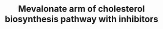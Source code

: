 ---
annotations:
- type: Pathway Ontology
  value: cholesterol biosynthetic pathway
- type: Pathway Ontology
  value: altered cholesterol biosynthetic pathway
authors:
- DeSl
- Egonw
- Jessev1993
- MaintBot
description: An analysis of the mevalonate branch of the cholesterol biosynthesis
  pathway, and a set of inhibitors directed against targets in this pathway. Inhibitors
  which have been found for Homo Sapiens are coloured red, those found for Rattus
  norvegicus orange.  View more details on where these reactions in the cell take
  place at [https://www.wikipathways.org/index.php/Pathway:WP4190]. View the broader
  scope of cholesterol metabolism at [https://www.wikipathways.org/index.php/Pathway:WP430].
last-edited: 2021-10-09
organisms:
- Homo sapiens
redirect_from:
- /index.php/Pathway:WP4189
- /instance/WP4189
schema-jsonld:
- '@context': https://schema.org/
  '@id': https://wikipathways.github.io/pathways/WP4189.html
  '@type': Dataset
  creator:
    '@type': Organization
    name: WikiPathways
  description: An analysis of the mevalonate branch of the cholesterol biosynthesis
    pathway, and a set of inhibitors directed against targets in this pathway. Inhibitors
    which have been found for Homo Sapiens are coloured red, those found for Rattus
    norvegicus orange.  View more details on where these reactions in the cell take
    place at [https://www.wikipathways.org/index.php/Pathway:WP4190]. View the broader
    scope of cholesterol metabolism at [https://www.wikipathways.org/index.php/Pathway:WP430].
  keywords:
  - (1-Methyl-1-{[3-(3-phenoxyphenyl)propyl]
  - P'-geranyl 3,5,9-trihydroxy-3-
  - NE58062
  - CHEMBL1208103
  - rosuvastatin
  - diphosphoglycolyl proline
  - mevaldyl-CoA
  - dimethylallyl-PP
  - L-659699
  - FDFT1
  - PMVK
  - MVK
  - acetoacetyl-CoA
  - 3-hydroxy-3-methyl-6-phosphohexanoic acid
  - lovastatin
  - (+)-Zaragozic acid
  - 2-fluoromevalonate 5-diphosphate
  - P'-geranyl 2-fluoromevalonate 5-diphosphate
  - 'Compound 13 '
  - HMGCS1
  - IDI1
  - p-coumaric acid
  - geranyl-PP
  - isoferulic acid
  - BPH-675
  - IDI2
  - CHEMBL1160330
  - Risedronate
  - squalene
  - CHEMBL39102
  - MVD
  - CHEMBL24362
  - isopenthyl-PP
  - 6-fluoromevalonate 5-diphosphate
  - FDPS
  - famesyl-PP
  - methylnonanate 9-diphosphate
  - carbamoyl}ethyl)phosphonate
  - cholesterol synthesis
  - BPH-608
  - Cinnamic acid
  - simvastatin
  - mevalonate
  - farnesyl thiodiphosphate
  - geranylgeranyl-PP
  - cerivastatin
  - Fluvastatin
  - HMGCR
  - 3-hydroxy-3-methylglutaryl-CoA
  - CHEMBL39312
  - Acetyl-CoA
  - atorvastatin
  - NE97220
  - BPH-629
  - sq-109
  - presqualene-PP
  - L-659699 is a.k.a. (E,E)-11-[3-(hydroxymethyl)-4-oxo-2-oxytanyl]-3,5,7-trimethyl-2,4-undecadienenoic
    acid
  - protein prenylation
  - '[1-(Hydroxycarbamoyl)-4-'
  - mevalonate-PP
  - CHEMBL1207858
  - (3-phenoxyphenyl)butyl]phosphonate
  - BPH-676
  - NE58018
  - CHEMBL1160328
  - mevalonate-P
  - GGPS1
  - BPH-628
  - zoledronic acid
  - BPH-830
  license: CC0
  name: Mevalonate arm of cholesterol biosynthesis pathway with inhibitors
seo: CreativeWork
title: Mevalonate arm of cholesterol biosynthesis pathway with inhibitors
wpid: WP4189
---